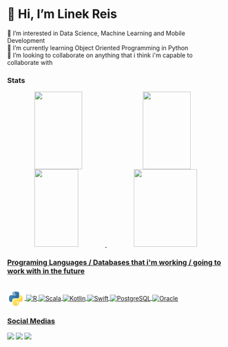 # 👋 Hi, I’m Linek Reis
<div> 👀 I’m interested in Data Science, Machine Learning and Mobile Development </div>
<div> 🌱 I’m currently learning Object Oriented Programming in Python </div>
<div> 💞️ I’m looking to collaborate on anything that i think i'm capable to collaborate with </div>

<h3> Stats</h3>
<div align="center">
  <a href="https://github.com/NikiReis">
  <img height="180em" align="left" width="47%" src="https://github-readme-stats.vercel.app/api?username=nikireis&show_icons=true&theme=dracula&include_all_commits=true&count_private=true"/>
  <img height="180em" align="center" width="47%" src="https://github-readme-stats.vercel.app/api/top-langs/?username=nikireis&layout=compact&langs_count=7&theme=dracula"/> 
</div>
  
<div align="center">
  <div>
    <a href="https://github.com/NikiReis/Python--Exercises">
    <img aling="left" height="180em" width="45%" src="https://github-readme-stats.vercel.app/api/pin/?username=nikireis&repo=python--exercises"/>
    <a href="https://github.com/NikiReis/Pratic_Projects_UCB">
    <img aling="center" height="180em" width="54%" src="https://github-readme-stats.vercel.app/api/pin/?username=nikireis&repo=pratic_projects_ucb"/>
    </div>
</div>
  
<h3>Programing Languages / Databases that i'm working / going to work with in the future</h3>
<div style="display: inline_block"><br>
  <img align="center" alt="Python" height="40" width="40" src="https://raw.githubusercontent.com/devicons/devicon/master/icons/python/python-original.svg" >
  <img align="center" alt="R" height="40" width="40" src="https://cdn.jsdelivr.net/gh/devicons/devicon/icons/r/r-original.svg" >
  <img align="center" alt="Scala" height="40" width="40" src="https://cdn.jsdelivr.net/gh/devicons/devicon/icons/scala/scala-original.svg" >
  <img align="center" alt="Kotlin" height="37" width="37" src="https://cdn.jsdelivr.net/gh/devicons/devicon/icons/kotlin/kotlin-original.svg" >
  <img align="center" alt="Swift" height="40" width="40" src="https://cdn.jsdelivr.net/gh/devicons/devicon/icons/swift/swift-original.svg" >
  <img align="center" alt="PostgreSQL" height="40" width="40" src="https://cdn.jsdelivr.net/gh/devicons/devicon/icons/postgresql/postgresql-plain.svg" >
  <img align="center" alt="Oracle" height="75" width="75" src="https://cdn.jsdelivr.net/gh/devicons/devicon/icons/oracle/oracle-original.svg" >
</div>
  
<h3>Social Medias</h3>
<div> 
  <a href="https://www.instagram.com/linekreis/" target="_blank"><img src="https://img.shields.io/badge/-Instagram-%23E4405F?style=for-the-badge&logo=instagram&logoColor=white" target="_blank"></a>
  <a href = "mailto:linekreis@hotmail.com.com"><img src="https://img.shields.io/badge/Hotmail-0078D4?style=for-the-badge&logo=microsoft-outlook&logoColor=white" target="_blank"></a>
  <a href="https://www.linkedin.com/in/linekreis/" target="_blank"><img src="https://img.shields.io/badge/-LinkedIn-%230077B5?style=for-the-badge&logo=linkedin&logoColor=white" target="_blank"></a> 
</div>
